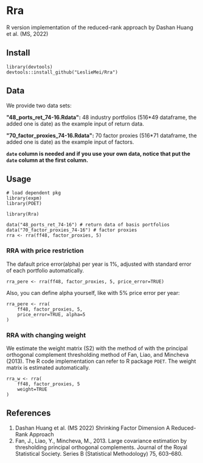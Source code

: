 <!--
 * @Author: Haonan Mei
 * @Date: 2022-06-03 15:29:20
 * @LastEditTime: 2022-06-06 23:28:12
 * @LastEditors: Haonan Mei
 * @Description: 
 * @FilePath: \undefinedd:\leslie\ra\taozeng\00_rra_to_r\working\Rra\README.md
-->

# Rra
R version implementation of the reduced-rank approach by Dashan Huang et al. (MS, 2022)

## Install
```{R}
library(devtools)
devtools::install_github("LeslieMei/Rra")
```

## Data
We provide two data sets:

**"48_ports_ret_74-16.Rdata":**
48 industry portfolios (516\*49 dataframe, the added one is date) as the example input of return data.

**"70_factor_proxies_74-16.Rdata":**
70 factor proxies (516\*71 dataframe, the added one is date) as the example input of factors.

**`date` column is needed and if you use your own data, notice that put the `date` column at the first column.**

## Usage
```{R}
# load dependent pkg
library(expm)
library(POET)
```

```{R}
library(Rra)

data("48_ports_ret_74-16") # return data of basis portfolios
data("70_factor_proxies_74-16") # factor proxies
rra <- rra(ff48, factor_proxies, 5)
```

### RRA with price restriction
The dafault price error(alpha) per year is 1%, adjusted with standard error of each portfolio automatically.
```{R}
rra_pere <- rra(ff48, factor_proxies, 5, price_error=TRUE)
```

Also, you can define alpha yourself, like with 5% price error per year:
```{R}
rra_pere <- rra(
    ff48, factor_proxies, 5, 
    price_error=TRUE, alpha=5
)
```

### RRA with changing weight
We estimate the weight matrix (S2) with the method of with the principal orthogonal complement thresholding method of Fan, Liao, and Mincheva (2013). The R code implementation can refer to R package `POET`. The weight matrix is estimated automatically.
```{R}
rra_w <- rra(
    ff48, factor_proxies, 5
    weight=TRUE
)
```

## References
1. Dashan Huang et al. (MS 2022) Shrinking Factor Dimension A Reduced-Rank Approach
2. Fan, J., Liao, Y., Mincheva, M., 2013. Large covariance estimation by thresholding principal orthogonal complements. Journal of the Royal Statistical Society. Series B (Statistical Methodology) 75, 603–680.


